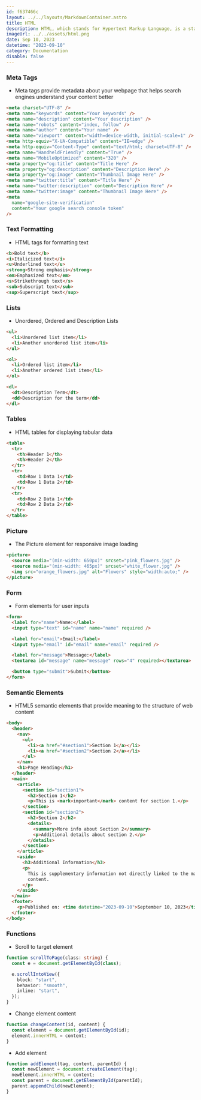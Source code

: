 ```yaml
---
id: f637466c
layout: ../../layouts/MarkdownContainer.astro
title: HTML
description: HTML, which stands for Hypertext Markup Language, is a standard markup language used for creating web pages. It provides the structure of a webpage, allowing for the inclusion of text, images, and other types of media. HTML elements, represented by tags, denote different parts of the content and instruct the web browser on how to display them.
imageUrl: ../../assets/html.png
date: Sep 10, 2023
datetime: "2023-09-10"
category: Documentation
disable: false
---
```


### Meta Tags

- Meta tags provide metadata about your webpage that helps search engines understand your content better

```html
<meta charset="UTF-8" />
<meta name="keywords" content="Your keywords" />
<meta name="description" content="Your description" />
<meta name="robots" content="index, follow" />
<meta name="author" content="Your name" />
<meta name="viewport" content="width=device-width, initial-scale=1" />
<meta http-equiv="X-UA-Compatible" content="IE=edge" />
<meta http-equiv="Content-Type" content="text/html; charset=UTF-8" />
<meta name="HandheldFriendly" content="True" />
<meta name="MobileOptimized" content="320" />
<meta property="og:title" content="Title Here" />
<meta property="og:description" content="Description Here" />
<meta property="og:image" content="Thumbnail Image Here" />
<meta name="twitter:title" content="Title Here" />
<meta name="twitter:description" content="Description Here" />
<meta name="twitter:image" content="Thumbnail Image Here" />
<meta
  name="google-site-verification"
  content="Your google search console token"
/>
```

### Text Formatting

- HTML tags for formatting text

```html
<b>Bold text</b>
<i>Italicized text</i>
<u>Underlined text</u>
<strong>Strong emphasis</strong>
<em>Emphasized text</em>
<s>Strikethrough text</s>
<sub>Subscript text</sub>
<sup>Superscript text</sup>
```

### Lists

- Unordered, Ordered and Description Lists

```html
<ul>
  <li>Unordered list item</li>
  <li>Another unordered list item</li>
</ul>

<ol>
  <li>Ordered list item</li>
  <li>Another ordered list item</li>
</ol>

<dl>
  <dt>Description Term</dt>
  <dd>Description for the term</dd>
</dl>
```

### Tables

- HTML tables for displaying tabular data

```html
<table>
  <tr>
    <th>Header 1</th>
    <th>Header 2</th>
  </tr>
  <tr>
    <td>Row 1 Data 1</td>
    <td>Row 1 Data 2</td>
  </tr>
  <tr>
    <td>Row 2 Data 1</td>
    <td>Row 2 Data 2</td>
  </tr>
</table>
```

### Picture

- The Picture element for responsive image loading

```html
<picture>
  <source media="(min-width: 650px)" srcset="pink_flowers.jpg" />
  <source media="(min-width: 465px)" srcset="white_flower.jpg" />
  <img src="orange_flowers.jpg" alt="Flowers" style="width:auto;" />
</picture>
```

### Form

- Form elements for user inputs

```html
<form>
  <label for="name">Name:</label>
  <input type="text" id="name" name="name" required />

  <label for="email">Email:</label>
  <input type="email" id="email" name="email" required />

  <label for="message">Message:</label>
  <textarea id="message" name="message" rows="4" required></textarea>

  <button type="submit">Submit</button>
</form>
```

### Semantic Elements

- HTML5 semantic elements that provide meaning to the structure of web content

```html
<body>
  <header>
    <nav>
      <ul>
        <li><a href="#section1">Section 1</a></li>
        <li><a href="#section2">Section 2</a></li>
      </ul>
    </nav>
    <h1>Page Heading</h1>
  </header>
  <main>
    <article>
      <section id="section1">
        <h2>Section 1</h2>
        <p>This is <mark>important</mark> content for section 1.</p>
      </section>
      <section id="section2">
        <h2>Section 2</h2>
        <details>
          <summary>More info about Section 2</summary>
          <p>Additional details about section 2.</p>
        </details>
      </section>
    </article>
    <aside>
      <h3>Additional Information</h3>
      <p>
        This is supplementary information not directly linked to the main
        content.
      </p>
    </aside>
  </main>
  <footer>
    <p>Published on: <time datetime="2023-09-10">September 10, 2023</time></p>
  </footer>
</body>
```

### Functions

- Scroll to target element

```typescript
function scrollToPage(class: string) {
  const e = document.getElementById(class);

  e.scrollIntoView({
    block: "start",
    behavior: "smooth",
    inline: "start",
  });
}
```

- Change element content

```javascript
function changeContent(id, content) {
  const element = document.getElementById(id);
  element.innerHTML = content;
}
```

- Add element

```javascript
function addElement(tag, content, parentId) {
  const newElement = document.createElement(tag);
  newElement.innerHTML = content;
  const parent = document.getElementById(parentId);
  parent.appendChild(newElement);
}
```
